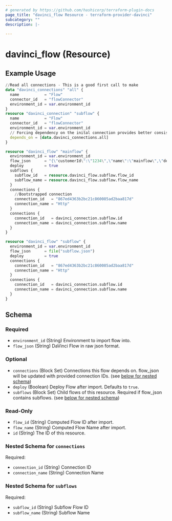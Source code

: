 ```yaml
---
# generated by https://github.com/hashicorp/terraform-plugin-docs
page_title: "davinci_flow Resource - terraform-provider-davinci"
subcategory: ""
description: |-
  
---
```


# davinci_flow (Resource)



## Example Usage

```terraform
//Read all connections - This is a good first call to make
data "davinci_connections" "all" {
  name           = "Flow"
  connector_id   = "flowConnector"
  environment_id = var.environment_id
}
resource "davinci_connection" "subflow" {
  name           = "Flow"
  connector_id   = "flowConnector"
  environment_id = var.environment_id
  // Forcing dependency on the inital connection provides better consistency when waiting for bootstrap to complete
  depends_on = [data.davinci_connections.all]
}

resource "davinci_flow" "mainflow" {
  environment_id = var.environment_id
  flow_json      = "{\"customerId\":\"1234\",\"name\":\"mainflow\",\"description\":\"\",\"flowStatus\":\"enabled\",\"createdDate...\"\"connectorIds\":[\"httpConnector\",\"flowConnector\"],\"savedDate\":1662961640542,\"variables\":[]}"
  deploy         = true
  subflows {
    subflow_id   = resource.davinci_flow.subflow.flow_id
    subflow_name = resource.davinci_flow.subflow.flow_name
  }
  connections {
    //Bootstrapped connection
    connection_id   = "867ed4363b2bc21c860085ad2baa817d"
    connection_name = "Http"
  }
  connections {
    connection_id   = davinci_connection.subflow.id
    connection_name = davinci_connection.subflow.name
  }
}

resource "davinci_flow" "subflow" {
  environment_id = var.environment_id
  flow_json      = file("subflow.json")
  deploy         = true
  connections {
    connection_id   = "867ed4363b2bc21c860085ad2baa817d"
    connection_name = "Http"
  }
  connections {
    connection_id   = davinci_connection.subflow.id
    connection_name = davinci_connection.subflow.name
  }
}
```

<!-- schema generated by tfplugindocs -->
## Schema

### Required

- `environment_id` (String) Environment to import flow into.
- `flow_json` (String) DaVinci Flow in raw json format.

### Optional

- `connections` (Block Set) Connections this flow depends on. flow_json will be updated with provided connection IDs. (see [below for nested schema](#nestedblock--connections))
- `deploy` (Boolean) Deploy Flow after import. Defaults to `true`.
- `subflows` (Block Set) Child flows of this resource. Required if flow_json contains subflows. (see [below for nested schema](#nestedblock--subflows))

### Read-Only

- `flow_id` (String) Computed Flow ID after import.
- `flow_name` (String) Computed Flow Name after import.
- `id` (String) The ID of this resource.

<a id="nestedblock--connections"></a>
### Nested Schema for `connections`

Required:

- `connection_id` (String) Connection ID
- `connection_name` (String) Connection Name


<a id="nestedblock--subflows"></a>
### Nested Schema for `subflows`

Required:

- `subflow_id` (String) Subflow Flow ID
- `subflow_name` (String) Subflow Name


